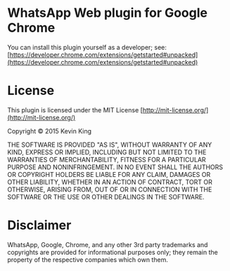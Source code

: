 ﻿# WhatsApp Web plugin for Google Chrome

You can install this plugin yourself as a developer; see: [https://developer.chrome.com/extensions/getstarted#unpacked](https://developer.chrome.com/extensions/getstarted#unpacked)

# License

This plugin is licensed under the MIT License [http://mit-license.org/](http://mit-license.org/)

Copyright &copy; 2015 Kevin King

THE SOFTWARE IS PROVIDED "AS IS", WITHOUT WARRANTY OF ANY KIND, EXPRESS OR
IMPLIED, INCLUDING BUT NOT LIMITED TO THE WARRANTIES OF MERCHANTABILITY,
FITNESS FOR A PARTICULAR PURPOSE AND NONINFRINGEMENT. IN NO EVENT SHALL THE
AUTHORS OR COPYRIGHT HOLDERS BE LIABLE FOR ANY CLAIM, DAMAGES OR OTHER
LIABILITY, WHETHER IN AN ACTION OF CONTRACT, TORT OR OTHERWISE, ARISING FROM,
OUT OF OR IN CONNECTION WITH THE SOFTWARE OR THE USE OR OTHER DEALINGS IN
THE SOFTWARE.

# Disclaimer

WhatsApp, Google, Chrome, and any other 3rd party trademarks and copyrights
are provided for informational purposes only; they remain the property of
the respective companies which own them.